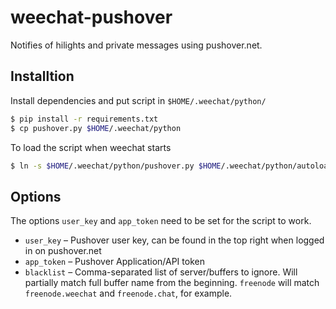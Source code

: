 # weechat-pushover

Notifies of hilights and private messages using pushover.net.

## Installtion

Install dependencies and put script in `$HOME/.weechat/python/`

```bash
$ pip install -r requirements.txt
$ cp pushover.py $HOME/.weechat/python
```

To load the script when weechat starts

```bash
$ ln -s $HOME/.weechat/python/pushover.py $HOME/.weechat/python/autoload 
```

## Options

The options `user_key` and `app_token` need to be set for the script to work.

* `user_key` – Pushover user key, can be found in the top right when logged in
  on pushover.net
* `app_token` – Pushover Application/API token
* `blacklist` – Comma-separated list of server/buffers to ignore. Will partially
  match full buffer name from the beginning. `freenode` will match
  `freenode.weechat` and `freenode.chat`, for example.
